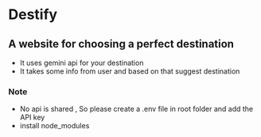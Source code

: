 # Destify
## A website for choosing a perfect destination

- It uses gemini api for your destination 
- It takes some info from user and based on that suggest destination


### Note 
- No api is shared , So please create a .env file in root folder and add the API key 
- install node_modules

